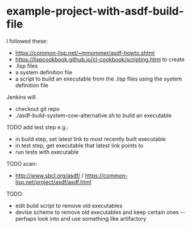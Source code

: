 # example-project-with-asdf-build-file

I followed these: 
* https://common-lisp.net/~mmommer/asdf-howto.shtml
* https://lispcookbook.github.io/cl-cookbook/scripting.html
to create
* .lisp files
* a system definition file
* a script to build an executable from the .lisp files using the system definition file

Jenkins will
* checkout git repo
* ./asdf-build-system-cow-alternative.sh
to build an executable

TODO add test step e.g.:
* in build step, set latest link to most recently built executable
* in test step, get executable that latest link points to
* run tests with executable

TODO scan: 
* http://www.sbcl.org/asdf/ / https://common-lisp.net/project/asdf/asdf.html

TODO:
* edit build script to remove old executables
* devise scheme to remove old executables and keep certain ones -- perhaps look into and use something like artifactory
